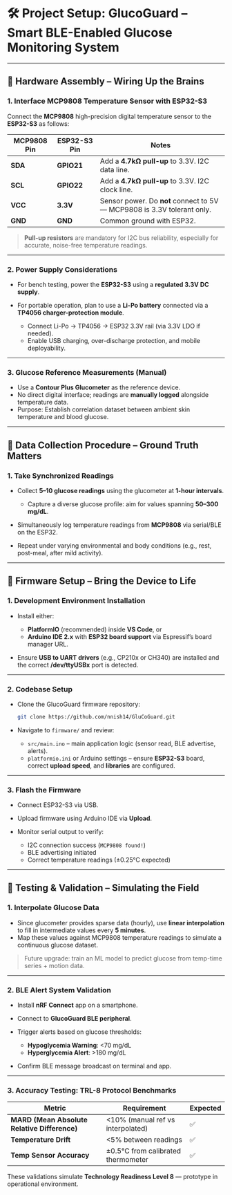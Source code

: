 # 🛠️ **Project Setup: GlucoGuard – Smart BLE-Enabled Glucose Monitoring System**

---

## 🔌 **Hardware Assembly – Wiring Up the Brains**

### 1. **Interface MCP9808 Temperature Sensor with ESP32-S3**

Connect the **MCP9808** high-precision digital temperature sensor to the **ESP32-S3** as follows:

| MCP9808 Pin | ESP32-S3 Pin | Notes                                                                   |
| ----------- | ------------ | ----------------------------------------------------------------------- |
| **SDA**     | **GPIO21**   | Add a **4.7kΩ pull-up** to 3.3V. I2C data line.                         |
| **SCL**     | **GPIO22**   | Add a **4.7kΩ pull-up** to 3.3V. I2C clock line.                        |
| **VCC**     | **3.3V**     | Sensor power. Do **not** connect to 5V — MCP9808 is 3.3V tolerant only. |
| **GND**     | **GND**      | Common ground with ESP32.                                               |

> **Pull-up resistors** are mandatory for I2C bus reliability, especially for accurate, noise-free temperature readings.

---

### 2. **Power Supply Considerations**

* For bench testing, power the **ESP32-S3** using a **regulated 3.3V DC supply**.
* For portable operation, plan to use a **Li-Po battery** connected via a **TP4056 charger-protection module**.

  * Connect Li-Po → TP4056 → ESP32 3.3V rail (via 3.3V LDO if needed).
  * Enable USB charging, over-discharge protection, and mobile deployability.

---

### 3. **Glucose Reference Measurements (Manual)**

* Use a **Contour Plus Glucometer** as the reference device.
* No direct digital interface; readings are **manually logged** alongside temperature data.
* Purpose: Establish correlation dataset between ambient skin temperature and blood glucose.

---

## 🧪 **Data Collection Procedure – Ground Truth Matters**

### 1. **Take Synchronized Readings**

* Collect **5–10 glucose readings** using the glucometer at **1-hour intervals**.

  * Capture a diverse glucose profile: aim for values spanning **50–300 mg/dL**.
* Simultaneously log temperature readings from **MCP9808** via serial/BLE on the ESP32.
* Repeat under varying environmental and body conditions (e.g., rest, post-meal, after mild activity).

---

## 🔧 **Firmware Setup – Bring the Device to Life**

### 1. **Development Environment Installation**

* Install either:

  * **PlatformIO** (recommended) inside **VS Code**, or
  * **Arduino IDE 2.x** with **ESP32 board support** via Espressif’s board manager URL.
* Ensure **USB to UART drivers** (e.g., CP210x or CH340) are installed and the correct **/dev/ttyUSBx** port is detected.

---

### 2. **Codebase Setup**

* Clone the GlucoGuard firmware repository:

  ```bash
  git clone https://github.com/nnish14/GluCoGuard.git
  ```
* Navigate to `firmware/` and review:

  * `src/main.ino` – main application logic (sensor read, BLE advertise, alerts).
  * `platformio.ini` or Arduino settings – ensure **ESP32-S3** board, correct **upload speed**, and **libraries** are configured.

---

### 3. **Flash the Firmware**

* Connect ESP32-S3 via USB.
* Upload firmware using Arduino IDE via **Upload**.
* Monitor serial output to verify:

  * I2C connection success (`MCP9808 found!`)
  * BLE advertising initiated
  * Correct temperature readings (±0.25°C expected)

---

## 📲 **Testing & Validation – Simulating the Field**

### 1. **Interpolate Glucose Data**

* Since glucometer provides sparse data (hourly), use **linear interpolation** to fill in intermediate values every **5 minutes**.
* Map these values against MCP9808 temperature readings to simulate a continuous glucose dataset.

> Future upgrade: train an ML model to predict glucose from temp-time series + motion data.

---

### 2. **BLE Alert System Validation**

* Install **nRF Connect** app on a smartphone.
* Connect to **GlucoGuard BLE peripheral**.
* Trigger alerts based on glucose thresholds:

  * **Hypoglycemia Warning**: <70 mg/dL
  * **Hyperglycemia Alert**: >180 mg/dL
* Confirm BLE message broadcast on terminal and app.

---

### 3. **Accuracy Testing: TRL-8 Protocol Benchmarks**

| Metric                                       | Requirement                        | Expected |
| -------------------------------------------- | ---------------------------------- | -------- |
| **MARD (Mean Absolute Relative Difference)** | <10% (manual ref vs interpolated)  | ✅        |
| **Temperature Drift**                        | <5% between readings               | ✅        |
| **Temp Sensor Accuracy**                     | ±0.5°C from calibrated thermometer | ✅        |

These validations simulate **Technology Readiness Level 8** — prototype in operational environment.
